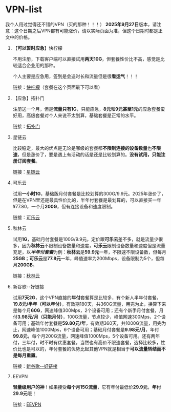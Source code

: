 # VPN-list
我个人用过觉得还不错的VPN（买的那种！！！）
**2025年9月27日**版本，请注意：这个日期之后VPN都有可能涨价，请以实际页面为准，但这个日期时都是正文中的价格。
1. 【**可以暂时应急**】快柠檬
    
    不用注册，下载客户端可以直接试用**两天10G**，但套餐性价比不高，感觉是比较适合企业用的那种。
    
    个人主要是应急用，签到是会送时长和流量但是很**看运气**！！！
    
    链接：[快柠檬](https://nmapi.site/s/and109/qfijrnr)（套餐在这个页面最下可以看）
    
2. 【应急】拓扑门
    
    注册送一个月，但是**流量只有1G**，只能应急，**8元**和**9元甚至1元**的应急套餐蛮好用，高级套餐对个人来说不太划算，基础套餐是正常的水平。
    
    链接：[拓扑门](https://topman8848.com/auth/register?code=fJGi)
    
3. 星链云
    
    比较稳定，最大的优点是无论是哪级的套餐都**不限制连接的设备数量**也**不限速**，但是涨价了，要是遇上有活动的话是还是比较划算的。**没有试用，只能注册订阅套餐**。
    
    链接：[星链云](https://www.starlinkcloud.club/#/register?code=wcyyI4LE)
    
4. 可乐云
    
    试用**一小时1G**，基础版月付套餐是比较划算的300G/9.9元。2025年涨价了，但是在VPN里还是最具性价比的，半年付套餐是最划算的，可以直接买一年¥77.80，一个月**200G**，但有连接设备和速度限制。
    
    链接：[可乐云](https://cokecloud.cyou/#/register?code=r61kHsaE)

5. 秋林云

   试用**1G**，基础月付套餐是100G/9.9元，定价跟**可乐云**差不多，就是流量少很多，因为**秋林云**不限制设备数量和速度，**可乐云**限制设备数量和速度但是流量充足，以***半年付套餐***为例：**秋林云**是**59.9元**一年，不限速不限设备数，但每月**25GB**；**可乐云**是**77.8元**一年，峰值速率为200Mbps，设备限制为5个，但每月**200GB**。
       
   链接：[秋林云](https://www.qiulinyun.online/register?code=bSQvfhIe)    

6. 新谷歌--好链接

   试用**7天2G**，这个VPN直接的**年付**套餐算是比较多，有个新人半年付套餐，**19.8元/半年（可以年付）**，有效期180天，共360G流量，用完为止，换算下来是每个月**60G**，网速峰值300Mps，2个设备可用；还有个新手月付套餐，月付**3.98元/月（只能月付）**，100G流量，节点较少，峰值网速300Mps，2个设备可用；基础年付套餐是**59.80元/年**，有效期360天，共1000G流量，用完为止，网速峰值1000Mps，6个设备可用；基础月付套餐是**9.98元/月**，年付**99.8元**，每个月200G流量，网速峰值1000Mps，5个设备可用。还有两年付，三年付，时不时有优惠套餐，当然也有高价不限速套餐，选择比较多，性价比也是可以的，年付套餐的优势比起其他VPN就是相当于**可以流量转结而不是每月重置**。

   链接：[新谷歌--好链接](https://pumpkin369.cc/#/register?code=M7K1D6KB)
   
7. EEVPN
    
    **轻量级用户的神**！如果接受**每个月15G流量**，它有年付最低价**29.9元**，**年付29.9元**哦！
    
    链接：[EEVPN](http://www.geteevpn.com/#/register?code=Lshm2ta4)
